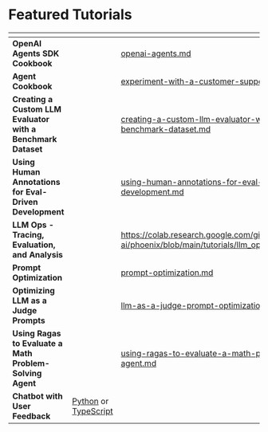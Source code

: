 # Featured Tutorials

<table data-view="cards"><thead><tr><th></th><th></th><th data-hidden data-card-target data-type="content-ref"></th><th data-hidden data-card-cover data-type="files"></th></tr></thead><tbody><tr><td><strong>OpenAI Agents SDK Cookbook</strong> </td><td></td><td><a href="agent-workflow-patterns/openai-agents.md">openai-agents.md</a></td><td><a href=".gitbook/assets/image.avif">image.avif</a></td></tr><tr><td><strong>Agent Cookbook</strong></td><td></td><td><a href="datasets-and-experiments/experiment-with-a-customer-support-agent.md">experiment-with-a-customer-support-agent.md</a></td><td><a href=".gitbook/assets/Screenshot 2025-04-21 at 10.52.50 PM.png">Screenshot 2025-04-21 at 10.52.50 PM.png</a></td></tr><tr><td><strong>Creating a Custom LLM Evaluator with a Benchmark Dataset</strong></td><td></td><td><a href="human-in-the-loop-workflows-annotations/creating-a-custom-llm-evaluator-with-a-benchmark-dataset.md">creating-a-custom-llm-evaluator-with-a-benchmark-dataset.md</a></td><td><a href=".gitbook/assets/custom_llm_eval_cookbook_thumbnail.png">custom_llm_eval_cookbook_thumbnail.png</a></td></tr><tr><td><strong>Using Human Annotations for Eval-Driven Development</strong></td><td></td><td><a href="human-in-the-loop-workflows-annotations/using-human-annotations-for-eval-driven-development.md">using-human-annotations-for-eval-driven-development.md</a></td><td><a href=".gitbook/assets/annotation-cookbook-thumbnail.png">annotation-cookbook-thumbnail.png</a></td></tr><tr><td><strong>LLM Ops - Tracing, Evaluation, and Analysis</strong></td><td></td><td><a href="https://colab.research.google.com/github/Arize-ai/phoenix/blob/main/tutorials/llm_ops_overview.ipynb">https://colab.research.google.com/github/Arize-ai/phoenix/blob/main/tutorials/llm_ops_overview.ipynb</a></td><td><a href=".gitbook/assets/de2.avif">de2.avif</a></td></tr><tr><td><strong>Prompt Optimization</strong></td><td></td><td><a href="prompt-engineering/prompt-optimization.md">prompt-optimization.md</a></td><td><a href=".gitbook/assets/Screenshot 2025-04-14 at 6.11.24 PM.png">Screenshot 2025-04-14 at 6.11.24 PM.png</a></td></tr><tr><td><strong>Optimizing LLM as a Judge Prompts</strong></td><td></td><td><a href="prompt-engineering/llm-as-a-judge-prompt-optimization.md">llm-as-a-judge-prompt-optimization.md</a></td><td><a href=".gitbook/assets/Few-Shot Prompting - thumbnail.jpg">Few-Shot Prompting - thumbnail.jpg</a></td></tr><tr><td><strong>Using Ragas to Evaluate a Math Problem-Solving Agent</strong></td><td></td><td><a href="evaluation/using-ragas-to-evaluate-a-math-problem-solving-agent.md">using-ragas-to-evaluate-a-math-problem-solving-agent.md</a></td><td><a href=".gitbook/assets/Ragas.jpg">Ragas.jpg</a></td></tr><tr><td><strong>Chatbot with User Feedback</strong></td><td><a href="https://github.com/Arize-ai/phoenix/tree/main/examples/manually-instrumented-chatbot">Python</a> or <a href="https://github.com/Arize-ai/openinference/tree/main/js/examples/openai">TypeScript</a></td><td></td><td><a href=".gitbook/assets/Screenshot 2025-04-14 at 5.59.34 PM.png">Screenshot 2025-04-14 at 5.59.34 PM.png</a></td></tr></tbody></table>

